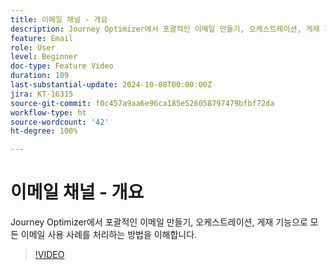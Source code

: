 ```yaml
---
title: 이메일 채널 - 개요
description: Journey Optimizer에서 포괄적인 이메일 만들기, 오케스트레이션, 게재 기능으로 모든 이메일 사용 사례를 처리하는 방법을 이해합니다.
feature: Email
role: User
level: Beginner
doc-type: Feature Video
duration: 109
last-substantial-update: 2024-10-08T00:00:00Z
jira: KT-16315
source-git-commit: f0c457a9aa6e96ca185e526058797479bfbf72da
workflow-type: ht
source-wordcount: '42'
ht-degree: 100%

---
```



# 이메일 채널 - 개요

Journey Optimizer에서 포괄적인 이메일 만들기, 오케스트레이션, 게재 기능으로 모든 이메일 사용 사례를 처리하는 방법을 이해합니다.

>[!VIDEO](https://video.tv.adobe.com/v/3432675/?learn=on)
